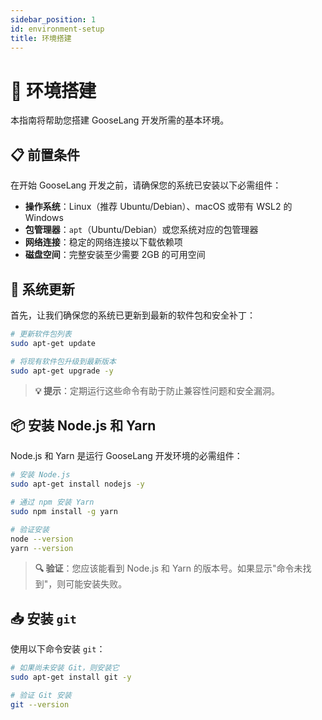 ```yaml
---
sidebar_position: 1
id: environment-setup
title: 环境搭建
---
```


# 🌄 环境搭建

本指南将帮助您搭建 GooseLang 开发所需的基本环境。

## 📋 前置条件

在开始 GooseLang 开发之前，请确保您的系统已安装以下必需组件：

- **操作系统**：Linux（推荐 Ubuntu/Debian）、macOS 或带有 WSL2 的 Windows
- **包管理器**：`apt`（Ubuntu/Debian）或您系统对应的包管理器
- **网络连接**：稳定的网络连接以下载依赖项
- **磁盘空间**：完整安装至少需要 2GB 的可用空间

## 🔄 系统更新

首先，让我们确保您的系统已更新到最新的软件包和安全补丁：

```bash
# 更新软件包列表
sudo apt-get update

# 将现有软件包升级到最新版本
sudo apt-get upgrade -y
```

> **💡 提示**：定期运行这些命令有助于防止兼容性问题和安全漏洞。

## 📦 安装 Node.js 和 Yarn

Node.js 和 Yarn 是运行 GooseLang 开发环境的必需组件：

```bash
# 安装 Node.js
sudo apt-get install nodejs -y

# 通过 npm 安装 Yarn
sudo npm install -g yarn

# 验证安装
node --version
yarn --version
```

> **🔍 验证**：您应该能看到 Node.js 和 Yarn 的版本号。如果显示"命令未找到"，则可能安装失败。

## 📥 安装 `git`

使用以下命令安装 `git`：

```bash
# 如果尚未安装 Git，则安装它
sudo apt-get install git -y

# 验证 Git 安装
git --version
```


